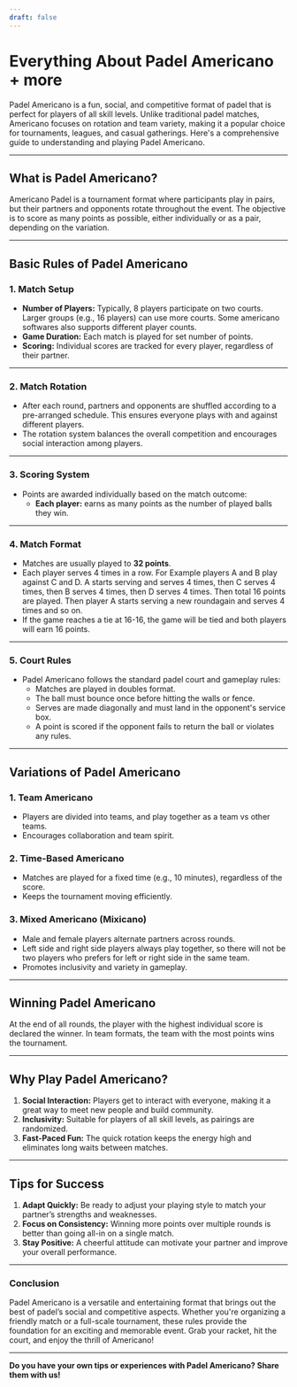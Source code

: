 ```yaml
---
draft: false
---
```

# Everything About Padel Americano + more

Padel Americano is a fun, social, and competitive format of padel that is perfect for players of all skill levels. Unlike traditional padel matches, Americano focuses on rotation and team variety, making it a popular choice for tournaments, leagues, and casual gatherings. Here's a comprehensive guide to understanding and playing Padel Americano.

---

## **What is Padel Americano?**

Americano Padel is a tournament format where participants play in pairs, but their partners and opponents rotate throughout the event. The objective is to score as many points as possible, either individually or as a pair, depending on the variation.

---

## **Basic Rules of Padel Americano**

### **1. Match Setup**
- **Number of Players:** Typically, 8 players participate on two courts. Larger groups (e.g., 16 players) can use more courts. Some americano softwares also supports different player counts.
- **Game Duration:** Each match is played for set number of points.
- **Scoring:** Individual scores are tracked for every player, regardless of their partner.

---

### **2. Match Rotation**
- After each round, partners and opponents are shuffled according to a pre-arranged schedule. This ensures everyone plays with and against different players.
- The rotation system balances the overall competition and encourages social interaction among players.

---

### **3. Scoring System**
- Points are awarded individually based on the match outcome:
  - **Each player:** earns as many points as the number of played balls they win.

---

### **4. Match Format**
- Matches are usually played to **32 points**.
- Each player serves 4 times in a row. For Example players A and B play against C and D. A starts serving and serves 4 times, then C serves 4 times, then B serves 4 times, then D serves 4 times. Then total 16 points are played. Then player A starts serving a new roundagain and serves 4 times and so on.
- If the game reaches a tie at 16-16, the game will be tied and both players will earn 16 points.

---

### **5. Court Rules**
- Padel Americano follows the standard padel court and gameplay rules:
  - Matches are played in doubles format.
  - The ball must bounce once before hitting the walls or fence.
  - Serves are made diagonally and must land in the opponent's service box.
  - A point is scored if the opponent fails to return the ball or violates any rules.

---

## **Variations of Padel Americano**

### **1. Team Americano**
- Players are divided into teams, and play together as a team vs other teams.
- Encourages collaboration and team spirit.

### **2. Time-Based Americano**
- Matches are played for a fixed time (e.g., 10 minutes), regardless of the score.
- Keeps the tournament moving efficiently.

### **3. Mixed Americano (Mixicano)**
- Male and female players alternate partners across rounds.
- Left side and right side players always play together, so there will not be two players who prefers for left or right side in the same team.
- Promotes inclusivity and variety in gameplay.

---

## **Winning Padel Americano**

At the end of all rounds, the player with the highest individual score is declared the winner. In team formats, the team with the most points wins the tournament.

---

## **Why Play Padel Americano?**

1. **Social Interaction:** Players get to interact with everyone, making it a great way to meet new people and build community.
2. **Inclusivity:** Suitable for players of all skill levels, as pairings are randomized.
3. **Fast-Paced Fun:** The quick rotation keeps the energy high and eliminates long waits between matches.

---

## **Tips for Success**

1. **Adapt Quickly:** Be ready to adjust your playing style to match your partner’s strengths and weaknesses.
2. **Focus on Consistency:** Winning more points over multiple rounds is better than going all-in on a single match.
3. **Stay Positive:** A cheerful attitude can motivate your partner and improve your overall performance.

---

### **Conclusion**

Padel Americano is a versatile and entertaining format that brings out the best of padel’s social and competitive aspects. Whether you're organizing a friendly match or a full-scale tournament, these rules provide the foundation for an exciting and memorable event. Grab your racket, hit the court, and enjoy the thrill of Americano! 

---

**Do you have your own tips or experiences with Padel Americano? Share them with us!**